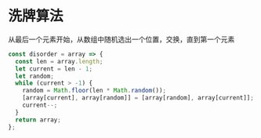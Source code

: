# 洗牌算法

从最后一个元素开始，从数组中随机选出一个位置，交换，直到第一个元素

```js
const disorder = array => {
  const len = array.length;
  let current = len - 1;
  let random;
  while (current > -1) {
    random = Math.floor(len * Math.random());
    [array[current], array[random]] = [array[random], array[current]];
    current--;
  }
  return array;
};
```
